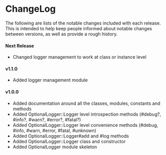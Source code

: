 # ChangeLog

The following are lists of the notable changes included with each release.
This is intended to help keep people informed about notable changes between
versions, as well as provide a rough history.

#### Next Release

* Changed logger management to work at class or instance level

#### v1.1.0

* Added logger management module

#### v1.0.0

* Added documentation around all the classes, modules, constants and methods
* Added OptionalLogger::Logger level introspection methods (#debug?, #info?,
  #warn?, #error?, #fatal?)
* Added OptionalLogger::Logger level convenience methods (#debug, #info, #warn,
  #error, #fatal, #unknown)
* Added OptionalLogger::Logger#add and #log methods
* Added OptionalLogger::Logger class and constructor
* Added OptionalLogger module skeleton
